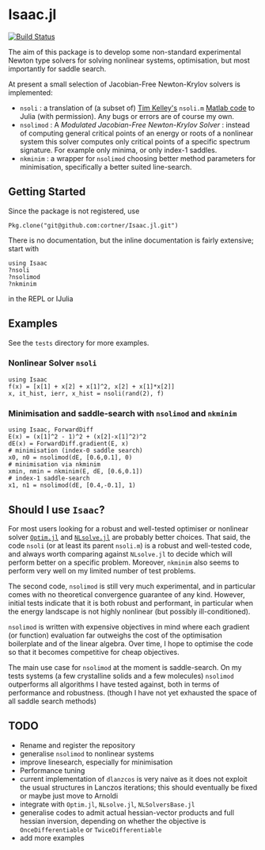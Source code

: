 
# Isaac.jl

[![Build Status](https://travis-ci.org/cortner/Isaac.jl.svg?branch=master)](https://travis-ci.org/cortner/Isaac.jl)

<!-- [![Coverage Status](https://coveralls.io/repos/cortner/Isaac.jl/badge.svg?branch=master&service=github)](https://coveralls.io/github/cortner/Isaac.jl?branch=master)

[![codecov.io](http://codecov.io/github/cortner/Isaac.jl/coverage.svg?branch=master)](http://codecov.io/github/cortner/Isaac.jl?branch=master) -->

The aim of this package is to develop some non-standard experimental Newton type solvers for solving nonlinear systems, optimisation, but most importantly for saddle search.

At present a small selection of Jacobian-Free Newton-Krylov solvers is implemented:
* `nsoli` : a translation of (a subset of) [Tim Kelley's](http://www4.ncsu.edu/~ctk/) `nsoli.m` [Matlab code](http://www4.ncsu.edu/~ctk/newton/SOLVERS/nsoli.m) to Julia (with permission). Any bugs or errors are of course my own.
* `nsolimod` : A *Modulated Jacobian-Free Newton-Krylov Solver* : instead of computing general critical points of an energy or roots of a nonlinear system this solver computes only critical points of a specific spectrum signature. For example only minima, or only index-1 saddles.
* `nkminim` : a wrapper for `nsolimod` choosing better method parameters for minimisation, specifically a better suited line-search.

## Getting Started

Since the package is not registered, use
```
Pkg.clone("git@github.com:cortner/Isaac.jl.git")
```

There is no documentation, but the inline documentation is fairly extensive;
start with
```
using Isaac
?nsoli
?nsolimod
?nkminim
```
in the REPL or IJulia


## Examples

See the `tests` directory for more examples.

### Nonlinear Solver `nsoli`

```
using Isaac
f(x) = [x[1] + x[2] + x[1]^2, x[2] + x[1]*x[2]]
x, it_hist, ierr, x_hist = nsoli(rand(2), f)
```

### Minimisation and saddle-search with `nsolimod` and `nkminim`

```
using Isaac, ForwardDiff
E(x) = (x[1]^2 - 1)^2 + (x[2]-x[1]^2)^2
dE(x) = ForwardDiff.gradient(E, x)
# minimisation (index-0 saddle search)
x0, n0 = nsolimod(dE, [0.6,0.1], 0)
# minimisation via nkminim
xmin, nmin = nkminim(E, dE, [0.6,0.1])
# index-1 saddle-search
x1, n1 = nsolimod(dE, [0.4,-0.1], 1)
```


## Should I use `Isaac`?

For most users looking for a robust and well-tested optimiser or nonlinear solver [`Optim.jl`](https://github.com/JuliaNLSolvers/Optim.jl) and [`NLsolve.jl`](https://github.com/JuliaNLSolvers/NLsolve.jl) are probably better choices. That said, the code `nsoli` (or at least its parent `nsoli.m`) is a robust and well-tested code, and always worth comparing against `NLsolve.jl` to decide which will perform better on a specific problem. Moreover, `nkminim` also seems to perform very well on my limited number of test problems.

The second code, `nsolimod` is still very much experimental, and in particular comes with no theoretical convergence guarantee of any kind. However, initial tests indicate that it is both robust and performant, in particular when the energy landscape is not highly nonlinear (but possibly ill-conditioned).

`nsolimod` is written with expensive objectives in mind where each gradient (or function) evaluation far outweighs the cost of the optimisation boilerplate and of the linear algebra. Over time, I hope to optimise the code so that it becomes competitive for cheap objectives.

The main use case for `nsolimod` at the moment is saddle-search. On my tests systems (a few crystalline solids and a few molecules) `nsolimod` outperforms all algorithms I have tested against, both in terms of performance and robustness.  (though I have not yet exhausted the space of all saddle search methods)

## TODO

* Rename and register the repository
* generalise `nsolimod` to nonlinear systems
* improve linesearch, especially for minimisation
* Performance tuning
* current implementation of `dlanzcos` is very naive as it does not exploit the usual structures in Lanczos iterations; this should eventually be fixed or maybe just move to Arnoldi
* integrate with `Optim.jl`, `NLsolve.jl`, `NLSolversBase.jl`
* generalise codes to admit actual hessian-vector products and full hessian inversion, depending on whether the objective is `OnceDifferentiable` or `TwiceDifferentiable`
* add more examples
